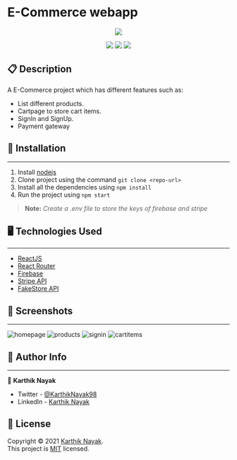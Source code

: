 # E-Commerce webapp

<p align='center'><img src='https://user-images.githubusercontent.com/39642646/147818627-02a4ef44-f2db-42f4-8f2b-4d769d91b839.jpg'/></p>

<p align='center'>
  <img src='https://img.shields.io/github/license/karthik-nayak98/e-commerce-app?color=blue'/>
  <img src='https://img.shields.io/badge/React-17.0.2+-61DBFB?&logo=react&alt=%22react%16version%22'/>
  <img src='https://img.shields.io/github/last-commit/karthik-nayak98/e-commerce-app'/>
</p>

## 📋 Description

A E-Commerce project which has different features such as:

- List different products.
- Cartpage to store cart items.
- SignIn and SignUp.
- Payment gateway

## 🚀 Installation

---

1. Install [nodejs](https://nodejs.org/en/)
1. Clone project using the command `git clone <repo-url>`
1. Install all the dependencies using `npm install`
1. Run the project using `npm start`

> **Note:** _Create a .env file to store the keys of firebase and stripe_

## 🖥️ Technologies Used

---

- [ReactJS](https://reactjs.org/)
- [React Router](https://reactrouter.com/)
- [Firebase](https://firebase.google.com/)
- [Stripe API](https://stripe.com/docs/stripe-js/react)
- [FakeStore API](https://fakestoreapi.com)

## 📸 Screenshots

---
![homepage](https://user-images.githubusercontent.com/39642646/147818728-0f69a71d-3aad-4228-b0b3-adb19fecbe2f.jpg)
![products](https://user-images.githubusercontent.com/39642646/147818731-06ca63d1-c699-4722-8987-5e33dc8a2aa9.jpg)
![signin](https://user-images.githubusercontent.com/39642646/147818732-ad53e406-33cd-46b5-83ff-552bf28bf5f0.jpg)
![cartitems](https://user-images.githubusercontent.com/39642646/147818724-2926a1be-7583-4ede-9a2a-16834ae408d1.jpg)

## 👨 Author Info

---
👤 **Karthik Nayak**
- Twitter - [@KarthikNayak98](https://twitter.com/KarthikNayak98)
- LinkedIn - [Karthik Nayak](https://www.linkedin.com/in/karthiknayak98)

## 📝 License

Copyright © 2021 [Karthik Nayak](https://github.com/karthik-nayak98).<br />
This project is [MIT](https://github.com/Karthik-Nayak98/e-commerce-app/blob/main/LICENSE) licensed.
